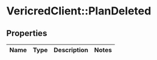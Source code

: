# VericredClient::PlanDeleted

## Properties
Name | Type | Description | Notes
------------ | ------------- | ------------- | -------------



